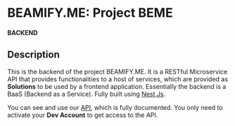 # BEAMIFY.ME: Project BEME
#### BACKEND

## Description
This is the backend of the project BEAMIFY.ME. It is a RESTful Microservice API that provides functionalities to a host of services, which are provided as **Solutions** to be used 
by a frontend application. Essentially the backend is a BaaS (Backend as a Service). Fully built using [Nest Js]().

You can see and use our [API](https://api.beamify.me), which is fully documented. You only need to activate your **Dev Account** to get access to the API.

